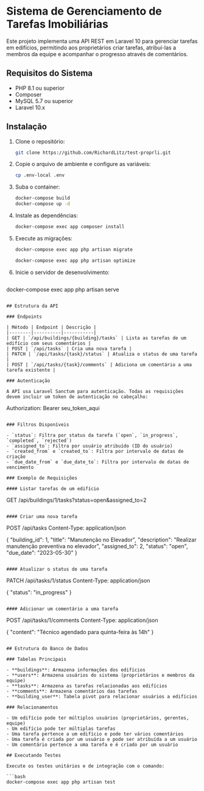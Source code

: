 # Sistema de Gerenciamento de Tarefas Imobiliárias

Este projeto implementa uma API REST em Laravel 10 para gerenciar tarefas em edifícios, permitindo aos proprietários criar tarefas, atribuí-las a membros da equipe e acompanhar o progresso através de comentários.

## Requisitos do Sistema

- PHP 8.1 ou superior
- Composer
- MySQL 5.7 ou superior
- Laravel 10.x

## Instalação

1. Clone o repositório:
   ```bash
   git clone https://github.com/RichardLitz/test-proprli.git
   
   ```

2. Copie o arquivo de ambiente e configure as variáveis:
   ```bash
   cp .env-local .env
   ```

3. Suba o container:
   ```bash
   docker-compose build
   docker-compose up -d
   ```

4. Instale as dependências:
   ```bash
   docker-compose exec app composer install
   ```

5. Execute as migrações:
   ```bash
   docker-compose exec app php artisan migrate
   
   docker-compose exec app php artisan optimize

   ```

6. Inicie o servidor de desenvolvimento:
   ```bash
  docker-compose exec app php artisan serve
   ```

## Estrutura da API

### Endpoints

| Método | Endpoint | Descrição |
|--------|----------|-----------|
| GET | `/api/buildings/{building}/tasks` | Lista as tarefas de um edifício com seus comentários |
| POST | `/api/tasks` | Cria uma nova tarefa |
| PATCH | `/api/tasks/{task}/status` | Atualiza o status de uma tarefa |
| POST | `/api/tasks/{task}/comments` | Adiciona um comentário a uma tarefa existente |

### Autenticação

A API usa Laravel Sanctum para autenticação. Todas as requisições devem incluir um token de autenticação no cabeçalho:

```
Authorization: Bearer seu_token_aqui
```

### Filtros Disponíveis

- `status`: Filtra por status da tarefa (`open`, `in_progress`, `completed`, `rejected`)
- `assigned_to`: Filtra por usuário atribuído (ID do usuário)
- `created_from` e `created_to`: Filtra por intervalo de datas de criação
- `due_date_from` e `due_date_to`: Filtra por intervalo de datas de vencimento

### Exemplo de Requisições

#### Listar tarefas de um edifício
```
GET /api/buildings/1/tasks?status=open&assigned_to=2
```

#### Criar uma nova tarefa
```
POST /api/tasks
Content-Type: application/json

{
  "building_id": 1,
  "title": "Manutenção no Elevador",
  "description": "Realizar manutenção preventiva no elevador",
  "assigned_to": 2,
  "status": "open",
  "due_date": "2023-05-30"
}
```

#### Atualizar o status de uma tarefa
```
PATCH /api/tasks/1/status
Content-Type: application/json

{
  "status": "in_progress"
}
```

#### Adicionar um comentário a uma tarefa
```
POST /api/tasks/1/comments
Content-Type: application/json

{
  "content": "Técnico agendado para quinta-feira às 14h"
}
```

## Estrutura do Banco de Dados

### Tabelas Principais

- **buildings**: Armazena informações dos edifícios
- **users**: Armazena usuários do sistema (proprietários e membros da equipe)
- **tasks**: Armazena as tarefas relacionadas aos edifícios
- **comments**: Armazena comentários das tarefas
- **building_user**: Tabela pivot para relacionar usuários a edifícios

### Relacionamentos

- Um edifício pode ter múltiplos usuários (proprietários, gerentes, equipe)
- Um edifício pode ter múltiplas tarefas
- Uma tarefa pertence a um edifício e pode ter vários comentários
- Uma tarefa é criada por um usuário e pode ser atribuída a um usuário
- Um comentário pertence a uma tarefa e é criado por um usuário

## Executando Testes

Execute os testes unitários e de integração com o comando:

```bash
docker-compose exec app php artisan test
```

